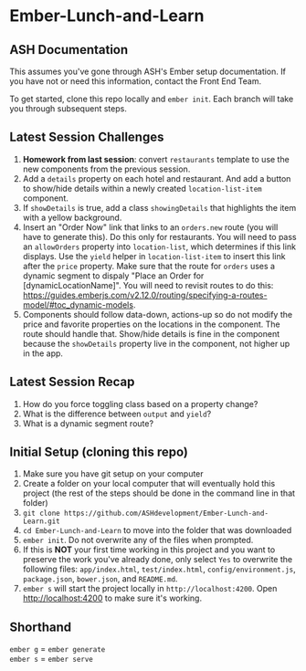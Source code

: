 # Ember-Lunch-and-Learn

## ASH Documentation
This assumes you've gone through ASH's Ember setup documentation. If you have not or need this information, contact the Front End Team.

To get started, clone this repo locally and `ember init`. Each branch will take you through subsequent steps.

## Latest Session Challenges
1. **Homework from last session**: convert `restaurants` template to use the new components from the previous session.
1. Add a `details` property on each hotel and restaurant. And add a button to show/hide details within a newly created `location-list-item` component.
1. If `showDetails` is true, add a class `showingDetails` that highlights the item with a yellow background.
1. Insert an "Order Now" link that links to an `orders.new` route (you will have to generate this). Do this only for restaurants. You will need to pass an `allowOrders` property into `location-list`, which determines if this link displays. Use the `yield` helper in `location-list-item` to insert this link after the `price` property. Make sure that the route for `orders` uses a dynamic segment to dispaly "Place an Order for [dynamicLocationName]". You will need to revisit routes to do this: https://guides.emberjs.com/v2.12.0/routing/specifying-a-routes-model/#toc_dynamic-models.
1. Components should follow data-down, actions-up so do not modify the price and favorite properties on the locations in the component. The route should handle that. Show/hide details is fine in the component because the `showDetails` property live in the component, not higher up in the app.


## Latest Session Recap
1. How do you force toggling class based on a property change? 
1. What is the difference between `output` and `yield`?
1. What is a dynamic segment route?


## Initial Setup (cloning this repo)
1. Make sure you have git setup on your computer
1. Create a folder on your local computer that will eventually hold this project (the rest of the steps should be done in the command line in that folder)
1. `git clone https://github.com/ASHdevelopment/Ember-Lunch-and-Learn.git`
1. `cd Ember-Lunch-and-Learn` to move into the folder that was downloaded
1. `ember init`. Do not overwrite any of the files when prompted.
1. If this is **NOT** your first time working in this project and you want to preserve the work you've already done, only select `Yes` to overwrite the following files: `app/index.html`, `test/index.html`, `config/environment.js`, `package.json`, `bower.json`, and `README.md`.
1. `ember s` will start the project locally in `http://localhost:4200`. Open [http://localhost:4200](http://localhost:4200) to make sure it's working. 


## Shorthand
`ember g` = `ember generate`  
`ember s` = `ember serve`
